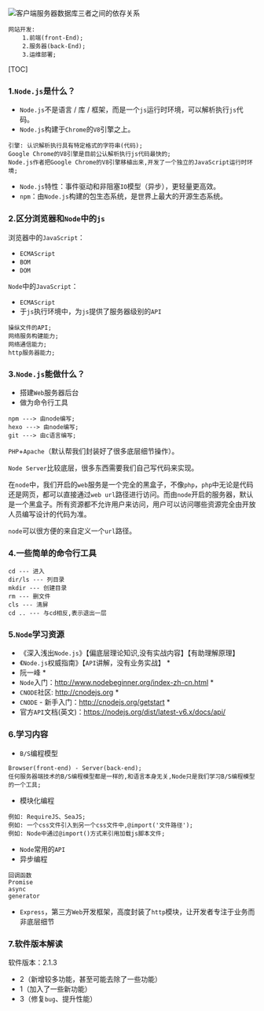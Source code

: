 ![客户端服务器数据库三者之间的依存关系](C:\Users\lenovo\Desktop\2019年11月19日始\notes\Node\img\客户端服务器数据库三者之间的依存关系.png)

```
网站开发:
    1.前端(front-End);
    2.服务器(back-End);
    3.运维部署;
```

[TOC]

### 1.`Node.js`是什么？

- `Node.js`不是语言 / 库 / 框架，而是一个`js`运行时环境，可以解析执行`js`代码。
- `Node.js`构建于`Chrome`的`V8`引擎之上。

```
引擎: 认识解析执行具有特定格式的字符串(代码);
Google Chrome的V8引擎是目前公认解析执行js代码最快的;
Node.js作者把Google Chrome的V8引擎移植出来,开发了一个独立的JavaScript运行时环境;
```

- `Node.js`特性：事件驱动和非阻塞`IO`模型（异步），更轻量更高效。
- `npm`：由`Node.js`构建的包生态系统，是世界上最大的开源生态系统。

### 2.区分浏览器和`Node`中的`js`

浏览器中的`JavaScript`：

- `ECMAScript`
- `BOM`
- `DOM`

`Node`中的`JavaScript`：

- `ECMAScript`
- 于`js`执行环境中，为`js`提供了服务器级别的`API`

```
操纵文件的API;
网络服务构建能力;
网络通信能力;
http服务器能力;
```

### 3.`Node.js`能做什么？

- 搭建`Web`服务器后台
- 做为命令行工具

```
npm ---> 由node编写;
hexo ---> 由node编写;
git ---> 由c语言编写;
```

`PHP`+`Apache`（默认帮我们封装好了很多底层细节操作）。

`Node Server`比较底层，很多东西需要我们自己写代码来实现。

在`node`中，我们开启的`web`服务是一个完全的黑盒子，不像`php`，`php`中无论是代码还是网页，都可以直接通过`web url`路径进行访问。而由`node`开启的服务器，默认是一个黑盒子。所有资源都不允许用户来访问，用户可以访问哪些资源完全由开放人员编写设计的代码为准。

`node`可以很方便的来自定义一个`url`路径。

### 4.一些简单的命令行工具

```
cd --- 进入
dir/ls --- 列目录
mkdir --- 创建目录
rm --- 删文件
cls --- 清屏
cd .. --- 与cd相反,表示退出一层
```

### 5.`Node`学习资源

- 《深入浅出`Node.js`》【偏底层理论知识,没有实战内容】【有助理解原理】
- 《`Node.js`权威指南》【`API`讲解，没有业务实战】 *
- 阮一峰 *
- `Node`入门：http://www.nodebeginner.org/index-zh-cn.html *
- `CNODE`社区: http://cnodejs.org *
- `CNODE` - 新手入门：http://cnodejs.org/getstart *
- 官方`API`文档(英文)：https://nodejs.org/dist/latest-v6.x/docs/api/

### 6.学习内容

- `B/S`编程模型

```
Browser(front-end) - Server(back-end);
任何服务器端技术的B/S编程模型都是一样的,和语言本身无关,Node只是我们学习B/S编程模型的一个工具;
```

- 模块化编程

```
例如: RequireJS、SeaJS;
例如: 一个css文件引入到另一个css文件中,@import('文件路径');
例如: Node中通过@import()方式来引用加载js脚本文件;
```

- `Node`常用的`API`
- 异步编程

```
回调函数
Promise
async
generator
```

- `Express`，第三方`Web`开发框架，高度封装了`http`模块，让开发者专注于业务而非底层细节

### 7.软件版本解读

软件版本：2.1.3

- 2（新增较多功能，甚至可能去除了一些功能）
- 1（加入了一些新功能）
- 3（修复`bug`、提升性能）

